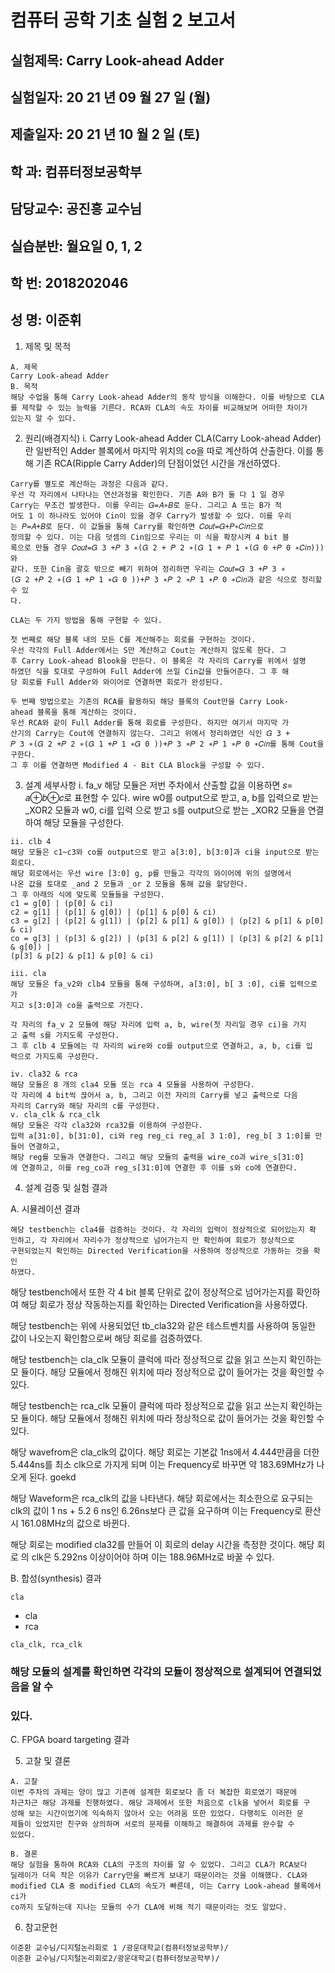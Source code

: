 # 컴퓨터 공학 기초 실험 2 보고서

## 실험제목: Carry Look-ahead Adder

## 실험일자: 20 21 년 09 월 27 일 (월)

## 제출일자: 20 21 년 10 월 2 일 (토)

## 학 과: 컴퓨터정보공학부

## 담당교수: 공진흥 교수님

## 실습분반: 월요일 0, 1, 2

## 학 번: 2018202046

## 성 명: 이준휘


1. 제목 및 목적

```
A. 제목
Carry Look-ahead Adder
B. 목적
해당 수업을 통해 Carry Look-ahead Adder의 동작 방식을 이해한다. 이를 바탕으로 CLA
를 제작할 수 있는 능력을 기른다. RCA와 CLA의 속도 차이를 비교해보며 어떠한 차이가
있는지 알 수 있다.
```
2. 원리(배경지식)
    i. Carry Look-ahead Adder
       CLA(Carry Look-ahead Adder)란 일반적인 Adder 블록에서 마지막 위치의 co을
       따로 계산하여 산출한다. 이를 통해 기존 RCA(Ripple Carry Adder)의 단점이었던
       시간을 개선하였다.

```
Carry를 별도로 계산하는 과정은 다음과 같다.
우선 각 자리에서 나타나는 연산과정을 확인한다. 기존 A와 B가 둘 다 1 일 경우
Carry는 무조건 발생한다. 이를 우리는 𝐺=𝐴∗𝐵로 둔다. 그리고 A 또는 B가 적
어도 1 이 하나라도 있어야 Cin이 있을 경우 Carry가 발생할 수 있다. 이를 우리
는 𝑃=𝐴+𝐵로 둔다. 이 값들을 통해 Carry를 확인하면 𝐶𝑜𝑢𝑡=𝐺+𝑃∗𝐶𝑖𝑛으로
정의할 수 있다. 이는 다음 덧셈의 Cin임으로 우리는 이 식을 확장시켜 4 bit 블
록으로 만들 경우 𝐶𝑜𝑢𝑡=𝐺 3 +𝑃 3 ∗(𝐺 2 + 𝑃 2 ∗(𝐺 1 + 𝑃 1 ∗(𝐺 0 +𝑃 0 ∗𝐶𝑖𝑛)))와
같다. 또한 Cin을 괄호 밖으로 빼기 위하여 정리하면 우리는 𝐶𝑜𝑢𝑡=𝐺 3 +𝑃 3 ∗
(𝐺 2 +𝑃 2 ∗(𝐺 1 +𝑃 1 ∗𝐺 0 ))+𝑃 3 ∗𝑃 2 ∗𝑃 1 ∗𝑃 0 ∗𝐶𝑖𝑛과 같은 식으로 정리할 수 있
다.
```
```
CLA는 두 가지 방법을 통해 구현할 수 있다.
```
```
첫 번째로 해당 블록 내의 모든 C를 계산해주는 회로를 구현하는 것이다.
우선 각각의 Full Adder에서는 S만 계산하고 Cout는 계산하지 않도록 한다. 그
후 Carry Look-ahead Blook을 만든다. 이 블록은 각 자리의 Carry를 위에서 설명
하였던 식을 토대로 구성하여 Full Adder에 쓰일 Cin값을 만들어준다. 그 후 해
당 회로를 Full Adder와 와이어로 연결하면 회로가 완성된다.
```

```
두 번째 방법으로는 기존의 RCA를 활용하되 해당 블록의 Cout만을 Carry Look-
ahead 블록을 통해 계산하는 것이다.
우선 RCA와 같이 Full Adder를 통해 회로를 구성한다. 하지만 여기서 마지막 가
산기의 Carry는 Cout에 연결하지 않는다. 그리고 위에서 정리하였던 식인 𝐺 3 +
𝑃 3 ∗(𝐺 2 +𝑃 2 ∗(𝐺 1 +𝑃 1 ∗𝐺 0 ))+𝑃 3 ∗𝑃 2 ∗𝑃 1 ∗𝑃 0 ∗𝐶𝑖𝑛를 통해 Cout을 구한다.
그 후 이를 연결하면 Modified 4 - Bit CLA Block을 구성할 수 있다.
```
3. 설계 세부사항
    i. fa_v
       해당 모듈은 저번 주차에서 산출할 값을 이용하면 𝑠= 𝑎⊕𝑏⊕𝑐로 표현할 수
       있다.
       wire w0를 output으로 받고, a, b를 입력으로 받는 _XOR2 모듈과 w0, ci를 입력
       으로 받고 s를 output으로 받는 _XOR2 모듈을 연결하여 해당 모듈을 구성한다.

```
ii. clb 4
해당 모듈은 c1~c3와 co를 output으로 받고 a[3:0], b[3:0]과 ci을 input으로 받는
회로다.
해당 회로에서는 우선 wire [3:0] g, p를 만들고 각각의 와이어에 위의 설명에서
나온 값을 토대로 _and 2 모듈과 _or 2 모듈을 통해 값을 할당한다.
그 후 아래의 식에 맞도록 모듈들을 구성한다.
c1 = g[0] | (p[0] & ci)
c2 = g[1] | (p[1] & g[0]) | (p[1] & p[0] & ci)
c3 = g[2] | (p[2] & g[1]) | (p[2] & p[1] & g[0]) | (p[2] & p[1] & p[0] & ci)
co = g[3] | (p[3] & g[2]) | (p[3] & p[2] & g[1]) | (p[3] & p[2] & p[1] & g[0]) |
(p[3] & p[2] & p[1] & p[0] & ci)
```
```
iii. cla
해당 모듈은 fa_v2와 clb4 모듈을 통해 구성하며, a[3:0], b[ 3 :0], ci를 입력으로 가
지고 s[3:0]과 co을 출력으로 가진다.
```
```
각 자리의 fa_v 2 모듈에 해당 자리에 입력 a, b, wire(첫 자리일 경우 ci)을 가지
고 출력 s를 가지도록 구성한다.
그 후 clb 4 모듈에는 각 자리의 wire와 co를 output으로 연결하고, a, b, ci를 입
력으로 가지도록 구성한다.
```

```
iv. cla32 & rca
해당 모듈은 8 개의 cla4 모듈 또는 rca 4 모듈을 사용하여 구성한다.
각 자리에 4 bit씩 끊어서 a, b, 그리고 이전 자리의 Carry를 넣고 출력으로 다음
자리의 Carry와 해당 자리의 c를 구성한다.
v. cla_clk & rca_clk
해당 모듈은 각각 cla32와 rca32를 이용하여 구성한다.
입력 a[31:0], b[31:0], ci와 reg reg_ci reg_a[ 3 1:0], reg_b[ 3 1:0]를 만들어 연결하고,
해당 reg를 모듈과 연결한다. 그리고 해당 모듈의 출력을 wire_co과 wire_s[31:0]
에 연결하고, 이를 reg_co과 reg_s[31:0]에 연결한 후 이를 s와 co에 연결한다.
```
4. 설계 검증 및 실험 결과

A. 시뮬레이션 결과

```
해당 testbench는 cla4를 검증하는 것이다. 각 자리의 입력이 정상적으로 되어있는지 확
인하고, 각 자리에서 자리수가 정상적으로 넘어가는지 만 확인하여 회로가 정상적으로
구현되었는지 확인하는 Directed Verification을 사용하여 정상적으로 가동하는 것을 확인
하였다.
```

해당 testbench에서 또한 각 4 bit 블록 단위로 값이 정상적으로 넘어가는지를 확인하여
해당 회로가 정상 작동하는지를 확인하는 Directed Verification을 사용하였다.

해당 testbench는 위에 사용되었던 tb_cla32와 같은 테스트벤치를 사용하여 동일한 값이
나오는지 확인함으로써 해당 회로를 검증하였다.


해당 testbench는 cla_clk 모듈이 클럭에 따라 정상적으로 값을 읽고 쓰는지 확인하는 모
듈이다. 해당 모듈에서 정해진 위치에 따라 정상적으로 값이 들어가는 것을 확인할 수
있다.

해당 testbench는 rca_clk 모듈이 클럭에 따라 정상적으로 값을 읽고 쓰는지 확인하는 모
듈이다. 해당 모듈에서 정해진 위치에 따라 정상적으로 값이 들어가는 것을 확인할 수
있다.


해당 wavefrom은 cla_clk의 값이다. 해당 회로는 기본값 1ns에서 4.444만큼을 더한
5.444ns를 최소 clk으로 가지게 되며 이는 Frequency로 바꾸면 약 183.69MHz가 나오게
된다.
goekd


해당 Waveform은 rca_clk의 값을 나타낸다. 해당 회로에서는 최소한으로 요구되는 clk의
값이 1 ns + 5.2 6 ns인 6.26ns보다 큰 값을 요구하며 이는 Frequency로 환산 시
161.08MHz의 값으로 바뀐다.



해당 회로는 modified cla32를 만들어 이 회로의 delay 시간을 측정한 것이다. 해당 회로
의 clk은 5.292ns 이상이어야 하며 이는 188.96MHz로 바꿀 수 있다.

B. 합성(synthesis) 결과

```
cla
```

   - cla
- rca


```
cla_clk, rca_clk
```
### 해당 모듈의 설계를 확인하면 각각의 모듈이 정상적으로 설계되어 연결되었음을 알 수

### 있다.

C. FPGA board targeting 결과

5. 고찰 및 결론

```
A. 고찰
이번 주차의 과제는 양이 많고 기존에 설계한 회로보다 좀 더 복잡한 회로였기 때문에
차근차근 해당 과제를 진행하였다. 해당 과제에서 또한 처음으로 clk을 넣어서 회로를 구
성해 보는 시간이었기에 익숙하지 않아서 오는 어려움 또한 있었다. 다행히도 이러한 문
제들이 있었지만 친구와 상의하며 서로의 문제를 이해하고 해결하여 과제를 완수할 수
있었다.
```
```
B. 결론
해당 실험을 통하여 RCA와 CLA의 구조의 차이를 알 수 있었다. 그리고 CLA가 RCA보다
딜레이가 더욱 작은 이유가 Carry만을 빠르게 보내기 때문이라는 것을 이해했다. CLA와
modified CLA 중 modified CLA의 속도가 빠른데, 이는 Carry Look-ahead 블록에서 ci가
co까지 도달하는데 지나는 모듈의 수가 CLA에 비해 적기 때문이라는 것도 알았다.
```
6. 참고문헌

```
이준환 교수님/디지털논리회로 1 /광운대학교(컴퓨터정보공학부)/
이준환 교수님/디지털논리회로2/광운대학교(컴퓨터정보공학부)/
```

